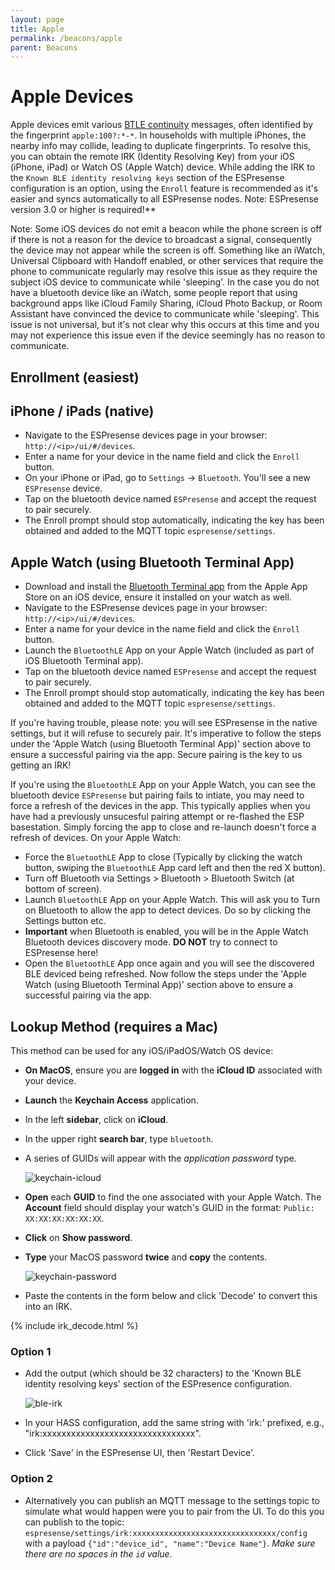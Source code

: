 ```yaml
---
layout: page
title: Apple
permalink: /beacons/apple
parent: Beacons
---
```


# Apple Devices

Apple devices emit various [BTLE continuity](https://github.com/furiousMAC/continuity) messages, often identified by the fingerprint `apple:100?:*-*`. In households with multiple iPhones, the nearby info may collide, leading to duplicate fingerprints. To resolve this, you can obtain the remote IRK (Identity Resolving Key) from your iOS (iPhone, iPad) or Watch OS (Apple Watch) device. While adding the IRK to the `Known BLE identity resolving keys` section of the ESPresense configuration is an option, using the `Enroll` feature is recommended as it's easier and syncs automatically to all ESPresense nodes. Note: ESPresense version 3.0 or higher is required!**

Note: Some iOS devices do not emit a beacon while the phone screen is off if there is not a reason for the device to broadcast a signal, consequently the device may not appear while the screen is off. Something like an iWatch, Universal Clipboard with Handoff enabled, or other services that require the phone to communicate regularly may resolve this issue as they require the subject iOS device to communicate while 'sleeping'. In the case you do not have a bluetooth device like an iWatch, some people report that using background apps like iCloud Family Sharing, iCloud Photo Backup, or Room Assistant have convinced the device to communicate while 'sleeping'. This issue is not universal, but it's not clear why this occurs at this time and you may not experience this issue even if the device seemingly has no reason to communicate.

## Enrollment (easiest)

## iPhone / iPads (native)

- Navigate to the ESPresense devices page in your browser: `http://<ip>/ui/#/devices`.
- Enter a name for your device in the name field and click the `Enroll` button.
- On your iPhone or iPad, go to `Settings` -> `Bluetooth`. You'll see a new `ESPresense` device.
- Tap on the bluetooth device named `ESPresense` and accept the request to pair securely.
- The Enroll prompt should stop automatically, indicating the key has been obtained and added to the MQTT topic `espresense/settings`.

## Apple Watch (using Bluetooth Terminal App)

- Download and install the [Bluetooth Terminal app](https://apps.apple.com/app/id1058693037) from the Apple App Store on an iOS device, ensure it installed on your watch as well.
- Navigate to the ESPresense devices page in your browser: `http://<ip>/ui/#/devices`.
- Enter a name for your device in the name field and click the `Enroll` button.
- Launch the `BluetoothLE` App on your Apple Watch (included as part of iOS Bluetooth Terminal app).
- Tap on the bluetooth device named `ESPresense` and accept the request to pair securely.
- The Enroll prompt should stop automatically, indicating the key has been obtained and added to the MQTT topic `espresense/settings`.

If you're having trouble, please note: you will see ESPresense in the native settings, but it will refuse to securely pair. It's imperative to follow the steps under the 'Apple Watch (using Bluetooth Terminal App)' section above to ensure a successful pairing via the app.  Secure pairing is the key to us getting an IRK!

If you're using the `BluetoothLE` App on your Apple Watch, you can see the bluetooth device `ESPresense` but pairing fails to intiate, you may need to force a refresh of the devices in the app. This typically applies when you have had a previously unsucesful pairing attempt or re-flashed the ESP basestation. Simply forcing the app to close and re-launch doesn't force a refresh of devices.
On your Apple Watch:
- Force the `BluetoothLE` App to close (Typically by clicking the watch button, swiping the `BluetoothLE` App card left and then the red X button).
- Turn off Bluetooth via Settings > Bluetooth > Bluetooth Switch (at bottom of screen).
- Launch `BluetoothLE` App on your Apple Watch. This will ask you to Turn on Bluetooth to allow the app to detect devices. Do so by clicking the Settings button etc.
- **Important** when Bluetooth is enabled, you will be in the Apple Watch Bluetooth devices discovery mode. **DO NOT** try to connect to ESPresense here!
- Open the `BluetoothLE` App once again and you will see the discovered BLE deviced being refreshed. Now follow the steps under the 'Apple Watch (using Bluetooth Terminal App)' section above to ensure a successful pairing via the app.

## Lookup Method (requires a Mac)

This method can be used for any iOS/iPadOS/Watch OS device:

- **On MacOS**, ensure you are **logged in** with the **iCloud ID** associated with your device.
- **Launch** the **Keychain Access** application.
- In the left **sidebar**, click on **iCloud**.
- In the upper right **search bar**, type `bluetooth`.
- A series of GUIDs will appear with the *application password* type.

    ![keychain-icloud](../images/keychain_icloud.png)

- **Open** each **GUID** to find the one associated with your Apple Watch. The **Account** field should display your watch's GUID in the format: `Public: XX:XX:XX:XX:XX:XX`.
- **Click** on **Show password**.
- **Type** your MacOS password **twice** and **copy** the contents.

    ![keychain-password](../images/keychain_password.png)

- Paste the contents in the form below and click 'Decode' to convert this into an IRK.

{% include irk_decode.html %}

### Option 1

- Add the output (which should be 32 characters) to the 'Known BLE identity resolving keys' section of the ESPresence configuration.

    ![ble-irk](../images/known_ble_irk.png)

- In your HASS configuration, add the same string with 'irk:' prefixed, e.g., "irk:xxxxxxxxxxxxxxxxxxxxxxxxxxxxxxxx".
- Click 'Save' in the ESPresense UI, then 'Restart Device'.

### Option 2

- Alternatively you can publish an MQTT message to the settings topic to simulate what would happen were you to pair from the UI. To do this you can publish to the topic: `espresense/settings/irk:xxxxxxxxxxxxxxxxxxxxxxxxxxxxxxxx/config` with a payload `{"id":"device_id", "name":"Device Name"}`. _Make sure there are no spaces in the `id` value._



